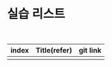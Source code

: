 # 실습 리스트



<br>

| index | Title(refer) | git link |
| :---: | :----------: | :------: |
|       |              |          |

<br>

